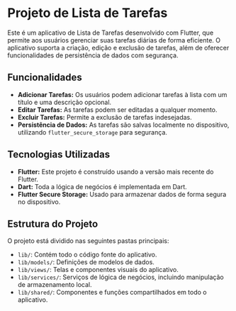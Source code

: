 # Projeto de Lista de Tarefas

Este é um aplicativo de Lista de Tarefas desenvolvido com Flutter, que permite aos usuários gerenciar suas tarefas diárias de forma eficiente. O aplicativo suporta a criação, edição e exclusão de tarefas, além de oferecer funcionalidades de persistência de dados com segurança.

## Funcionalidades

- **Adicionar Tarefas:** Os usuários podem adicionar tarefas à lista com um título e uma descrição opcional.
- **Editar Tarefas:** As tarefas podem ser editadas a qualquer momento.
- **Excluir Tarefas:** Permite a exclusão de tarefas indesejadas.
- **Persistência de Dados:** As tarefas são salvas localmente no dispositivo, utilizando `flutter_secure_storage` para segurança.

## Tecnologias Utilizadas

- **Flutter:** Este projeto é construído usando a versão mais recente do Flutter.
- **Dart:** Toda a lógica de negócios é implementada em Dart.
- **Flutter Secure Storage:** Usado para armazenar dados de forma segura no dispositivo.

## Estrutura do Projeto

O projeto está dividido nas seguintes pastas principais:

- `lib/`: Contém todo o código fonte do aplicativo.
- `lib/models/`: Definições de modelos de dados.
- `lib/views/`: Telas e componentes visuais do aplicativo.
- `lib/services/`: Serviços de lógica de negócios, incluindo manipulação de armazenamento local.
- `lib/shared/`: Componentes e funções compartilhados em todo o aplicativo.
